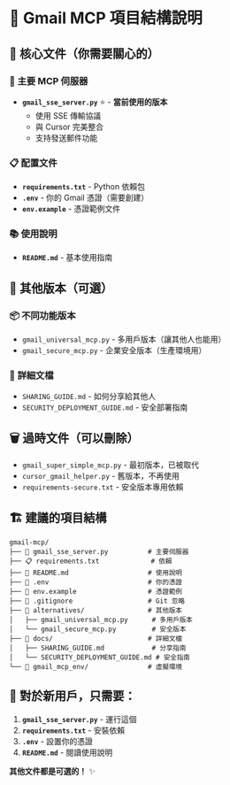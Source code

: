 # 📁 Gmail MCP 項目結構說明

## 🎯 **核心文件（你需要關心的）**

### 🚀 **主要 MCP 伺服器**
- **`gmail_sse_server.py`** ⭐ - **當前使用的版本**
  - 使用 SSE 傳輸協議
  - 與 Cursor 完美整合
  - 支持發送郵件功能

### 📋 **配置文件**
- **`requirements.txt`** - Python 依賴包
- **`.env`** - 你的 Gmail 憑證（需要創建）
- **`env.example`** - 憑證範例文件

### 📚 **使用說明**
- **`README.md`** - 基本使用指南

## 🔄 **其他版本（可選）**

### 📦 **不同功能版本**
- `gmail_universal_mcp.py` - 多用戶版本（讓其他人也能用）
- `gmail_secure_mcp.py` - 企業安全版本（生產環境用）

### 📖 **詳細文檔**
- `SHARING_GUIDE.md` - 如何分享給其他人
- `SECURITY_DEPLOYMENT_GUIDE.md` - 安全部署指南

## 🗑️ **過時文件（可以刪除）**

- `gmail_super_simple_mcp.py` - 最初版本，已被取代
- `cursor_gmail_helper.py` - 舊版本，不再使用
- `requirements-secure.txt` - 安全版本專用依賴

## 🏗️ **建議的項目結構**

```
gmail-mcp/
├── 📧 gmail_sse_server.py          # 主要伺服器
├── 📋 requirements.txt             # 依賴
├── 📝 README.md                    # 使用說明
├── 🔧 .env                         # 你的憑證
├── 📄 env.example                  # 憑證範例
├── 🚫 .gitignore                   # Git 忽略
├── 📁 alternatives/                # 其他版本
│   ├── gmail_universal_mcp.py      # 多用戶版本
│   └── gmail_secure_mcp.py         # 安全版本
├── 📁 docs/                        # 詳細文檔
│   ├── SHARING_GUIDE.md            # 分享指南
│   └── SECURITY_DEPLOYMENT_GUIDE.md # 安全指南
└── 📁 gmail_mcp_env/               # 虛擬環境
```

## 🎯 **對於新用戶，只需要：**

1. **`gmail_sse_server.py`** - 運行這個
2. **`requirements.txt`** - 安裝依賴
3. **`.env`** - 設置你的憑證
4. **`README.md`** - 閱讀使用說明

**其他文件都是可選的！** ✨ 
